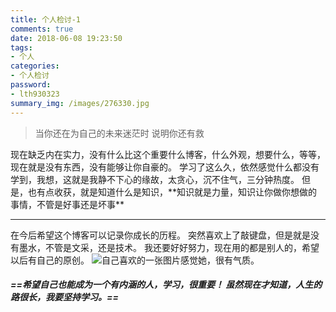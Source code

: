 ```yaml
---
title: 个人检讨-1
comments: true
date: 2018-06-08 19:23:50
tags: 
- 个人
categories:
- 个人检讨 
password:
- lth930323
summary_img: /images/276330.jpg
---
```

<!-- more -->

<blockquote class="blockquote-center">当你还在为自己的未来迷茫时
说明你还有救</blockquote>

<div> 
  现在缺乏内在实力，没有什么比这个重要什么博客，什么外观，想要什么，等等，现在就是没有东西，没有能够让你自豪的。
  学习了这么久，依然感觉什么都没有学到，我想，这就是我静不下心的缘故，太贪心，沉不住气，三分钟热度。
  但是，也有点收获，就是知道什么是知识，**知识就是力量，知识让你做你想做的事情，不管是好事还是坏事** 
  
---
  在今后希望这个博客可以记录你成长的历程。
  突然喜欢上了敲键盘，但是就是没有墨水，不管是文采，还是技术。
  我还要好好努力，现在用的都是别人的，希望以后有自己的原创。
  ![自己喜欢的一张图片感觉她，很有气质。](现状/QQ图片20180126175430.jpg) 
 
 
#### ***==希望自己也能成为一个有内涵的人，学习，很重要！ 虽然现在才知道，人生的路很长，我要坚持学习。==***
